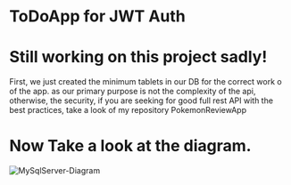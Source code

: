 # ToDoApp for JWT Auth
# Still working on this project sadly!

First, we just created the minimum tablets in our DB for the correct work o of the app.
as our primary purpose is not the complexity of the api, otherwise, the security, 
if you are seeking for good full rest API with the best practices, take a look of my
repository PokemonReviewApp

# Now Take a look at the diagram.


![MySqlServer-Diagram](https://github.com/Cle1cy/ToDoApp/assets/72827264/d016e123-be8f-43a4-91da-607fe89098d5)




